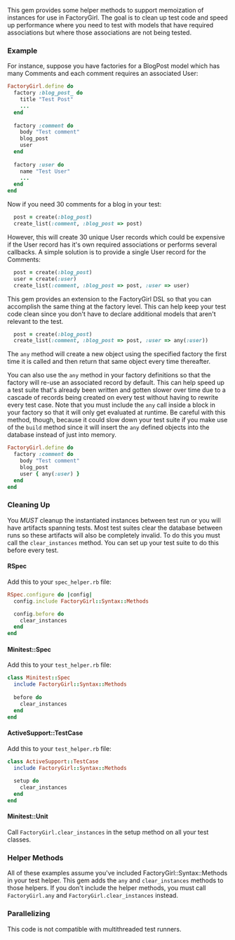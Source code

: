 This gem provides some helper methods to support memoization of instances for use in FactoryGirl. The goal is to clean up test code and speed up performance where you need to test with models that have required associations but where those associations are not being tested.

### Example

For instance, suppose you have factories for a BlogPost model which has many Comments and each comment requires an associated User:

```ruby
FactoryGirl.define do
  factory :blog_post_ do
    title "Test Post"
    ...
  end
  
  factory :comment do
    body "Test comment"
    blog_post
    user
  end
  
  factory :user do
    name "Test User"
    ...
  end
end
```

Now if you need 30 comments for a blog in your test:

```ruby
  post = create(:blog_post)
  create_list(:comment, :blog_post => post)
```

However, this will create 30 unique User records which could be expensive if the User record has it's own required associations or performs several callbacks. A simple solution is to provide a single User record for the Comments:

```ruby
  post = create(:blog_post)
  user = create(:user)
  create_list(:comment, :blog_post => post, :user => user)
```

This gem provides an extension to the FactoryGirl DSL so that you can accomplish the same thing at the factory level. This can help keep your test code clean since you don't have to declare additional models that aren't relevant to the test.

```ruby
  post = create(:blog_post)
  create_list(:comment, :blog_post => post, :user => any(:user))
```

The `any` method will create a new object using the specified factory the first time it is called and then return that same object every time thereafter.

You can also use the `any` method in your factory definitions so that the factory will re-use an associated record by default. This can help speed up a test suite that's already been written and gotten slower over time due to a cascade of records being created on every test without having to rewrite every test case. Note that you must include the `any` call inside a block in your factory so that it will only get evaluated at runtime. Be careful with this method, though, because it could slow down your test suite if you make use of the `build` method since it will insert the `any` defined objects into the database instead of just into memory.

```ruby
FactoryGirl.define do
  factory :comment do
    body "Test comment"
    blog_post
    user { any(:user) }
  end
end
```

### Cleaning Up

You *MUST* cleanup the instantiated instances between test run or you will have artifacts spanning tests. Most test suites clear the database between runs so these artifacts will also be completely invalid. To do this you must call the `clear_instances` method. You can set up your test suite to do this before every test.

#### RSpec

Add this to your `spec_helper.rb` file:

```ruby
RSpec.configure do |config|
  config.include FactoryGirl::Syntax::Methods

  config.before do
    clear_instances
  end
end
```

#### Minitest::Spec

Add this to your `test_helper.rb` file:

```ruby
class Minitest::Spec
  include FactoryGirl::Syntax::Methods
  
  before do
    clear_instances
  end
end
```

#### ActiveSupport::TestCase

Add this to your `test_helper.rb` file:

```ruby
class ActiveSupport::TestCase
  include FactoryGirl::Syntax::Methods
  
  setup do
    clear_instances
  end
end
```

#### Minitest::Unit

Call `FactoryGirl.clear_instances` in the setup method on all your test classes.

### Helper Methods

All of these examples assume you've included FactoryGirl::Syntax::Methods in your test helper. This gem adds the `any` and `clear_instances` methods to those helpers. If you don't include the helper methods, you must call `FactoryGirl.any` and `FactoryGirl.clear_instances` instead.

### Parallelizing

This code is not compatible with multithreaded test runners.

